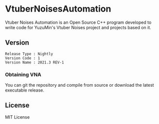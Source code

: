 # VtuberNoisesAutomation
Vtuber Noises Automation is an Open Source C++ program developed to write code for YuzuMin's Vtuber Noises project and projects based on it.

## Version  
~~~
Release Type : Nightly
Version Code : 1
Version Name : 2021.3 REV-1
~~~

### Obtaining VNA  
You can git the repository and compile from source or download the latest executable release.

## License  
MIT License
